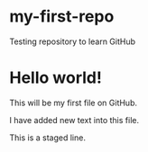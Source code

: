 # my-first-repo
Testing repository to learn GitHub

# Hello world!
This will be my first file on GitHub.

I have added new text into this file.

This is a staged line.